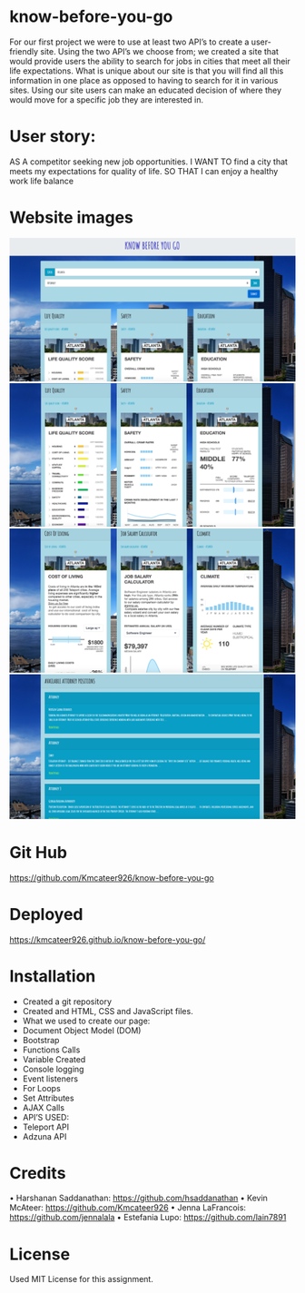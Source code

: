 # know-before-you-go

For our first project we were to use at least two API’s to create a user-friendly site. Using the two API’s we choose from; we created a site that would provide users the ability to search for jobs in cities that meet all their life expectations. What is unique about our site is that you will find all this information in one place as opposed to having to search for it in various sites. Using our site users can make an educated decision of where they would move for a specific job they are interested in.  

# User story: 

AS A competitor seeking new job opportunities.
I WANT TO find a city that meets my expectations for quality of life. 
SO THAT I can enjoy a healthy work life balance

# Website images

<img src="images/screen1.png">
<img src="images/screen2.png">
<img src="images/screen3.png">
<img src="images/screen4.png">

# Git Hub 

https://github.com/Kmcateer926/know-before-you-go

# Deployed

https://kmcateer926.github.io/know-before-you-go/ 

# Installation

* Created a git repository
* Created and HTML, CSS and JavaScript files. 
* What we used to create our page:
* Document Object Model (DOM)
* Bootstrap
* Functions Calls
* Variable Created
* Console logging
* Event listeners
* For Loops
* Set Attributes
* AJAX Calls
* API’S USED:
* Teleport API
* Adzuna API

# Credits

•	Harshanan Saddanathan: https://github.com/hsaddanathan
•	Kevin McAteer: https://github.com/Kmcateer926
•	Jenna LaFrancois: https://github.com/jennalala
•	Estefania Lupo: https://github.com/lain7891

# License

Used MIT License for this assignment. 
